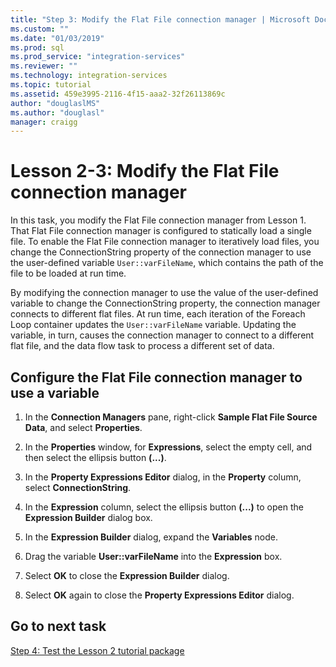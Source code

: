 ```yaml
---
title: "Step 3: Modify the Flat File connection manager | Microsoft Docs"
ms.custom: ""
ms.date: "01/03/2019"
ms.prod: sql
ms.prod_service: "integration-services"
ms.reviewer: ""
ms.technology: integration-services
ms.topic: tutorial
ms.assetid: 459e3995-2116-4f15-aaa2-32f26113869c
author: "douglaslMS"
ms.author: "douglasl"
manager: craigg
---
```

# Lesson 2-3: Modify the Flat File connection manager

In this task, you modify the Flat File connection manager from Lesson 1. That Flat File connection manager is configured to statically load a single file. To enable the Flat File connection manager to iteratively load files, you change the ConnectionString property of the connection manager to use the user-defined variable `User::varFileName`, which contains the path of the file to be loaded at run time.  
  
By modifying the connection manager to use the value of the user-defined variable to change the ConnectionString property, the connection manager connects to different flat files. At run time, each iteration of the Foreach Loop container updates the `User::varFileName` variable. Updating the variable, in turn, causes the connection manager to connect to a different flat file, and the data flow task to process a different set of data.  
  
## Configure the Flat File connection manager to use a variable  
  
1.  In the **Connection Managers** pane, right-click **Sample Flat File Source Data**, and select **Properties**.  
  
2.  In the **Properties** window, for **Expressions**, select the empty cell, and then select the ellipsis button **(...)**.  
  
3.  In the **Property Expressions Editor** dialog, in the **Property** column, select **ConnectionString**.  
  
4.  In the **Expression** column, select the ellipsis button **(...)** to open the **Expression Builder** dialog box.  
  
5.  In the **Expression Builder** dialog, expand the **Variables** node.  
  
6.  Drag the variable **User::varFileName** into the **Expression** box.  
  
7.  Select **OK** to close the **Expression Builder** dialog.  
  
8.  Select **OK** again to close the **Property Expressions Editor** dialog.  
  
## Go to next task  
[Step 4: Test the Lesson 2 tutorial package](../integration-services/lesson-2-4-testing-the-lesson-2-tutorial-package.md)  
  
  
  
